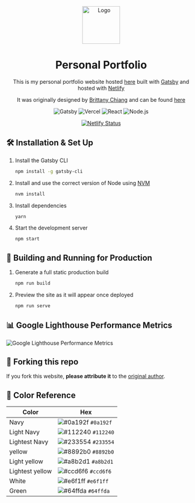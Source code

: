  <div align="center">
  <img alt="Logo" src="https://raw.githubusercontent.com/pycoder2000/portfolio-v4/main/src/images/logo.png" width="100" />
</div>

<h1 align="center">
  Personal Portfolio
</h1>

<p align="center">
  This is my personal portfolio website hosted <a href="https://parthdesai.vercel.app/" target="_blank">here</a> built with <a href="https://www.gatsbyjs.org/" target="_blank">Gatsby</a> and hosted with <a href="https://www.netlify.com" target="_blank">Netlify</a>
</p>

<p align="center">
  It was originally designed by <a href="https://github.com/bchiang7" target="_blank">Brittany Chiang</a> and can be found <a href="https://brittanychiang.com/" target="_blank">here</a>
</p>

<div align="center">

![Gatsby](https://img.shields.io/badge/Gatsby-663399.svg?style=for-the-badge&logo=Gatsby&logoColor=white)
![Vercel](https://img.shields.io/badge/Vercel-000000.svg?style=for-the-badge&logo=Vercel&logoColor=white)
![React](https://img.shields.io/badge/React-61DAFB.svg?style=for-the-badge&logo=React&logoColor=black)
![Node.js](https://img.shields.io/badge/Node.js-339933.svg?style=for-the-badge&logo=nodedotjs&logoColor=white)


</div>
<div align="center">
  
  [![Netlify Status](https://api.netlify.com/api/v1/badges/e0372819-6c0b-4e05-8703-c323836f60b2/deploy-status)](https://app.netlify.com/sites/samkuria/deploys)
  
</div>

<!-- ![demo](https://raw.githubusercontent.com/pycoder2000/portfolio-v4/main/src/images/demo.png) -->

## 🛠 Installation & Set Up

1. Install the Gatsby CLI

   ```sh
   npm install -g gatsby-cli
   ```

2. Install and use the correct version of Node using [NVM](https://github.com/nvm-sh/nvm)

   ```sh
   nvm install
   ```

3. Install dependencies

   ```sh
   yarn
   ```

4. Start the development server

   ```sh
   npm start
   ```

## 🚀 Building and Running for Production

1. Generate a full static production build

   ```sh
   npm run build
   ```

2. Preview the site as it will appear once deployed

   ```sh
   npm run serve
   ```

## 📊 Google Lighthouse Performance Metrics

![Google Lighthouse Performance Metrics](https://raw.githubusercontent.com/pycoder2000/portfolio-v4/main/src/images/Google%20Lighthouse%20Performance%20Metrtics.png)

## 🚨 Forking this repo

If you fork this website, **please attribute it** to the <a href="https://brittanychiang.com/" target="_blank">original author</a>.

## 🎨 Color Reference

| Color           | Hex                                                                |
| --------------- | ------------------------------------------------------------------ |
| Navy            | ![#0a192f](https://via.placeholder.com/10/0a192f?text=+) `#0a192f` |
| Light Navy      | ![#112240](https://via.placeholder.com/10/0a192f?text=+) `#112240` |
| Lightest Navy   | ![#233554](https://via.placeholder.com/10/303C55?text=+) `#233554` |
| yellow          | ![#8892b0](https://via.placeholder.com/10/8892b0?text=+) `#8892b0` |
| Light yellow    | ![#a8b2d1](https://via.placeholder.com/10/a8b2d1?text=+) `#a8b2d1` |
| Lightest yellow | ![#ccd6f6](https://via.placeholder.com/10/ccd6f6?text=+) `#ccd6f6` |
| White           | ![#e6f1ff](https://via.placeholder.com/10/e6f1ff?text=+) `#e6f1ff` |
| Green           | ![#64ffda](https://via.placeholder.com/10/64ffda?text=+) `#64ffda` |
